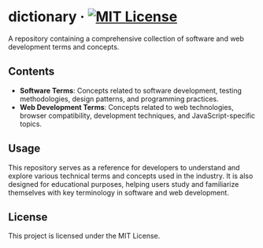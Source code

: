 # dictionary &middot; [![MIT License](https://img.shields.io/badge/license-MIT-blue.svg)](https://github.com/developersung13/bad-word-detection/blob/main/LICENSE)


A repository containing a comprehensive collection of software and web development terms and concepts.

## Contents

- **Software Terms**: Concepts related to software development, testing methodologies, design patterns, and programming practices.
- **Web Development Terms**: Concepts related to web technologies, browser compatibility, development techniques, and JavaScript-specific topics.

## Usage

This repository serves as a reference for developers to understand and explore various technical terms and concepts used in the industry. It is also designed for educational purposes, helping users study and familiarize themselves with key terminology in software and web development.

## License

This project is licensed under the MIT License.
